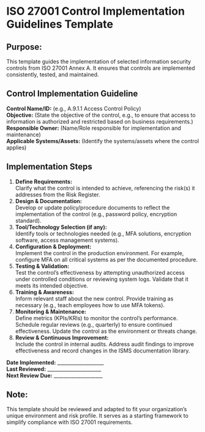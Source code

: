# **ISO 27001 Control Implementation Guidelines Template** 

## Purpose:

This template guides the implementation of selected information security controls from ISO 27001 Annex A. It ensures that controls are implemented consistently, tested, and maintained.

## Control Implementation Guideline

**Control Name/ID:** (e.g., A.9.1.1 Access Control Policy)  
**Objective:** (State the objective of the control, e.g., to ensure that access to information is authorized and restricted based on business requirements.)  
**Responsible Owner:** (Name/Role responsible for implementation and maintenance)  
**Applicable Systems/Assets:** (Identify the systems/assets where the control applies)

## Implementation Steps

1. **Define Requirements:**  
   Clarify what the control is intended to achieve, referencing the risk(s) it addresses from the Risk Register.  
2. **Design & Documentation:**  
   Develop or update policy/procedure documents to reflect the implementation of the control (e.g., password policy, encryption standard).  
3. **Tool/Technology Selection (if any):**  
   Identify tools or technologies needed (e.g., MFA solutions, encryption software, access management systems).  
4. **Configuration & Deployment:**  
   Implement the control in the production environment. For example, configure MFA on all critical systems as per the documented procedure.  
5. **Testing & Validation:**  
   Test the control’s effectiveness by attempting unauthorized access under controlled conditions or reviewing system logs. Validate that it meets its intended objective.  
6. **Training & Awareness:**  
   Inform relevant staff about the new control. Provide training as necessary (e.g., teach employees how to use MFA tokens).  
7. **Monitoring & Maintenance:**  
   Define metrics (KPIs/KRIs) to monitor the control’s performance. Schedule regular reviews (e.g., quarterly) to ensure continued effectiveness. Update the control as the environment or threats change.  
8. **Review & Continuous Improvement:**  
   Include the control in internal audits. Address audit findings to improve effectiveness and record changes in the ISMS documentation library.

**Date Implemented:** \_\_\_\_\_\_\_\_\_\_\_\_\_\_\_\_\_\_\_  
**Last Reviewed:** \_\_\_\_\_\_\_\_\_\_\_\_\_\_\_\_\_\_\_\_\_\_  
**Next Review Due:** \_\_\_\_\_\_\_\_\_\_\_\_\_\_\_\_\_\_\_\_

## Note:

This template should be reviewed and adapted to fit your organization’s unique environment and risk profile. It serves as a starting framework to simplify compliance with ISO 27001 requirements.

